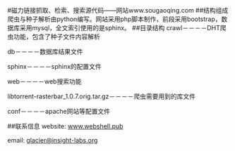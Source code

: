 #磁力链接抓取、检索、搜索源代码——网站www.sougaoqing.com
##结构组成
爬虫与种子解析由python编写。网站采用php脚本制作，前段采用bootstrap，数据库采用mysql，全文索引使用的是sphinx。
##目录结构
crawl－－－－DHT爬虫功能，包含了种子文件内容解析

db－－－－数据库结果文件

sphinx－－－－sphinx的配置文件

web－－－－web搜索功能

libtorrent-rasterbar_1.0.7.orig.tar.gz－－－－爬虫需要用到的库文件

conf－－－－apache网站等配置文件


##联系信息
website: www.webshell.pub

email:   glacier@insight-labs.org

